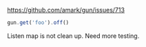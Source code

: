 https://github.com/amark/gun/issues/713

```js
gun.get('foo').off()

```

Listen map is not clean up. Need more testing.